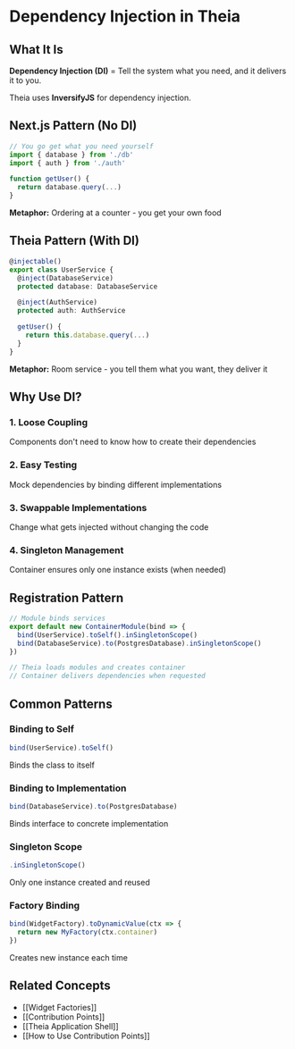 # Dependency Injection in Theia

## What It Is

**Dependency Injection (DI)** = Tell the system what you need, and it delivers it to you.

Theia uses **InversifyJS** for dependency injection.

## Next.js Pattern (No DI)

```javascript
// You go get what you need yourself
import { database } from './db'
import { auth } from './auth'

function getUser() {
  return database.query(...)
}
```

**Metaphor:** Ordering at a counter - you get your own food

## Theia Pattern (With DI)

```typescript
@injectable()
export class UserService {
  @inject(DatabaseService)
  protected database: DatabaseService

  @inject(AuthService)
  protected auth: AuthService

  getUser() {
    return this.database.query(...)
  }
}
```

**Metaphor:** Room service - you tell them what you want, they deliver it

## Why Use DI?

### 1. Loose Coupling
Components don't need to know how to create their dependencies

### 2. Easy Testing
Mock dependencies by binding different implementations

### 3. Swappable Implementations
Change what gets injected without changing the code

### 4. Singleton Management
Container ensures only one instance exists (when needed)

## Registration Pattern

```typescript
// Module binds services
export default new ContainerModule(bind => {
  bind(UserService).toSelf().inSingletonScope()
  bind(DatabaseService).to(PostgresDatabase).inSingletonScope()
})

// Theia loads modules and creates container
// Container delivers dependencies when requested
```

## Common Patterns

### Binding to Self
```typescript
bind(UserService).toSelf()
```
Binds the class to itself

### Binding to Implementation
```typescript
bind(DatabaseService).to(PostgresDatabase)
```
Binds interface to concrete implementation

### Singleton Scope
```typescript
.inSingletonScope()
```
Only one instance created and reused

### Factory Binding
```typescript
bind(WidgetFactory).toDynamicValue(ctx => {
  return new MyFactory(ctx.container)
})
```
Creates new instance each time

## Related Concepts

- [[Widget Factories]]
- [[Contribution Points]]
- [[Theia Application Shell]]
- [[How to Use Contribution Points]]
